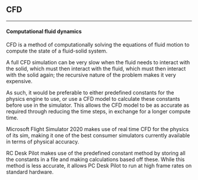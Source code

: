## CFD
---
#### Computational fluid dynamics

CFD is a method of computationally solving the equations of fluid motion to compute the state of a fluid-solid system.

A full CFD simulation can be very slow when the fluid needs to interact with the solid, which must then interact with the fluid, which must then interact with the solid again; the recursive nature of the problem makes it very expensive.

As such, it would be preferable to either predefined constants for the physics engine to use, or use a CFD model to calculate these constants before use in the simulator. This allows the CFD model to be as accurate as required through reducing the time steps, in exchange for a longer compute time.

Microsoft Flight Simulator 2020 makes use of real time CFD for the physics of its sim, making it one of the best consumer simulators currently available in terms of physical accuracy.

RC Desk Pilot makes use of the predefined constant method by storing all the constants in a file and making calculations based off these. While this method is less accurate, it allows PC Desk Pilot to run at high frame rates on standard hardware.